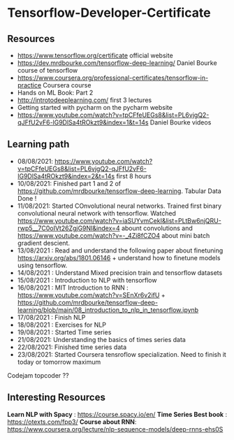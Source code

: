 # Tensorflow-Developer-Certificate

## Resources
* https://www.tensorflow.org/certificate official website
* https://dev.mrdbourke.com/tensorflow-deep-learning/ Daniel Bourke course of tensorflow
* https://www.coursera.org/professional-certificates/tensorflow-in-practice Coursera course
* Hands on ML Book: Part 2
* http://introtodeeplearning.com/ first 3 lectures
* Getting started with pycharm on the pycharm website 
* https://www.youtube.com/watch?v=tpCFfeUEGs8&list=PL6vjgQ2-qJFfU2vF6-lG9DlSa4tROkzt9&index=1&t=14s Daniel Bourke videos

## Learning path
* 08/08/2021: https://www.youtube.com/watch?v=tpCFfeUEGs8&list=PL6vjgQ2-qJFfU2vF6-lG9DlSa4tROkzt9&index=2&t=14s first 8 hours
* 10/08/2021: Finished part 1 and 2 of https://github.com/mrdbourke/tensorflow-deep-learning. Tabular Data Done !
* 11/08/2021: Started COnvolutional neural networks. Trained first binary convolutional neural network with tensorflow. Watched https://www.youtube.com/watch?v=iaSUYvmCekI&list=PLtBw6njQRU-rwp5__7C0oIVt26ZgjG9NI&index=4 abount convolutions and https://www.youtube.com/watch?v=-_4Zi8fCZO4 about mini batch gradient descient. 
* 13/08/2021 : Read and understand the following paper about finetuning https://arxiv.org/abs/1801.06146 + understand how to finetune models using tensorflow.
* 14/08/2021 : Understand Mixed precision train and tensorflow datasets
* 15/08/2021 : Introduction to NLP with tensorflow
* 16/08/2021 : MIT Introduction to RNN : https://www.youtube.com/watch?v=SEnXr6v2ifU + https://github.com/mrdbourke/tensorflow-deep-learning/blob/main/08_introduction_to_nlp_in_tensorflow.ipynb
* 17/08/2021 : Finish NLP
* 18/08/2021 : Exercises for NLP
* 19/08/2021 : Started Time series
* 21/08/2021: Understanding the basics of times series data
* 22/08/2021: Finished time series data
* 23/08/2021: Started Coursera tensroflow specialization. Need to finish it today or tomorrow maximum

Codejam topcoder ??


## Interesting Resources

**Learn NLP with Spacy** : https://course.spacy.io/en/
**Time Series Best book** : https://otexts.com/fpp3/
**Course about RNN**: https://www.coursera.org/lecture/nlp-sequence-models/deep-rnns-ehs0S
